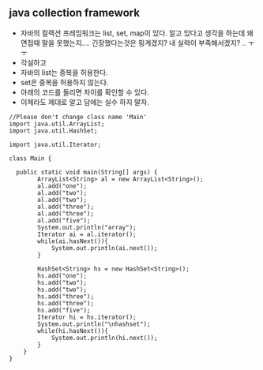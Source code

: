 ## java collection framework
- 자바의 컬렉션 프레임워크는 list, set, map이 있다. 알고 있다고 생각을 하는데 왜 면접때 말을 못했는지.... 긴장했다는것은 핑계겠지? 내 실력이 부족해서겠지? .. ㅜㅜ
- 각설하고 
- 자바의 list는 중복을 허용한다. 
- set은 중복을 허용하지 않는다. 
- 아래의 코드를 돌리면 차이를 확인할 수 있다. 
- 이제라도 제대로 알고 담에는 실수 하지 말자.   
  
```
//Please don't change class name 'Main'
import java.util.ArrayList;
import java.util.HashSet;

import java.util.Iterator;

class Main {

  public static void main(String[] args) {
        ArrayList<String> al = new ArrayList<String>();
        al.add("one");
        al.add("two");
        al.add("two");
        al.add("three");
        al.add("three");
        al.add("five");
        System.out.println("array");
        Iterator ai = al.iterator();
        while(ai.hasNext()){
            System.out.println(ai.next());
        }

        HashSet<String> hs = new HashSet<String>();
        hs.add("one");
        hs.add("two");
        hs.add("two");
        hs.add("three");
        hs.add("three");
        hs.add("five");
        Iterator hi = hs.iterator();
        System.out.println("\nhashset");
        while(hi.hasNext()){
            System.out.println(hi.next());
        }
    }
}


```
